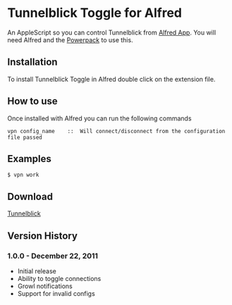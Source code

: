 Tunnelblick Toggle for Alfred
============

An AppleScript so you can control Tunnelblick from [Alfred App](http://alfredapp.com/). You will need Alfred and the [Powerpack](http://www.alfredapp.com/powerpack/) to use this.

Installation
----------------

To install Tunnelblick Toggle in Alfred double click on the extension file.

How to use
----------------

Once installed with Alfred you can run the following commands


    vpn config_name    ::  Will connect/disconnect from the configuration file passed
      

Examples
----------------
    $ vpn work


Download
----------------
[Tunnelblick](https://github.com/phpfunk/alfred-tunnelblick/downloads)
    

## Version History ##
### 1.0.0 - December 22, 2011 ###

- Initial release
- Ability to toggle connections
- Growl notifications
- Support for invalid configs